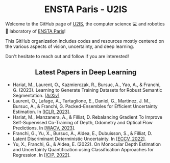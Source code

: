 <div align="center">
  <h1>ENSTA Paris - U2IS</h1>
</div>

Welcome to the GitHub page of [U2IS](http://u2is.ensta-paris.fr/?lang=en), the computer science 💻 and robotics 🤖 laboratory of [ENSTA Paris](https://www.ensta-paris.fr/en)!

This GitHub organization includes codes and resources mostly centered on the various aspects of vision, uncertainty, and deep learning.

Don't hesitate to reach out and follow if you are interested!

<div align="center">
  <h2> Latest Papers in Deep Learning </h2>
</div>

- Hariat, M., Laurent, O., Kazmierczak, R., Bursuc, A., Yao, A., & Franchi, G. (2023). Learning to Generate Training Datasets for Robust Semantic Segmentation. [[ArXiv]](https://arxiv.org/abs/2308.02535)
- Laurent, O., Lafage, A., Tartaglione, E., Daniel, G., Martinez, J. M., Bursuc, A., & Franchi, G. Packed-Ensembles for Efficient Uncertainty Estimation. In [[ICLR, 2023]](https://arxiv.org/pdf/2210.09184.pdf).
- Hariat, M., Manzanera, A., & Filliat, D. Rebalancing Gradient To Improve Self-Supervised Co-Training of Depth, Odometry and Optical Flow Predictions. In [[WACV, 2023]](https://hal.science/hal-03964607/file/wacv23.pdf).
- Franchi, G., Yu, X., Bursuc, A., Aldea, E., Dubuisson, S., & Filliat, D. Latent Discriminant Deterministic Uncertainty. In [[ECCV, 2022]](https://arxiv.org/pdf/2207.10130.pdf).
- Yu, X., Franchi, G., & Aldea, E. (2022). On Monocular Depth Estimation and Uncertainty Quantification using Classification Approaches for Regression. In [[ICIP, 2022]](https://hal.science/hal-03775941/document).
